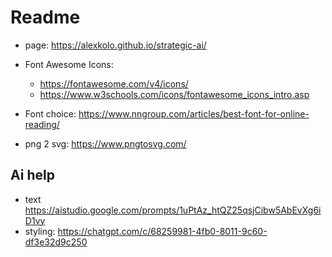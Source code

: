# Readme

- page: https://alexkolo.github.io/strategic-ai/

- Font Awesome Icons:
  - https://fontawesome.com/v4/icons/
  - https://www.w3schools.com/icons/fontawesome_icons_intro.asp
- Font choice: https://www.nngroup.com/articles/best-font-for-online-reading/

- png 2 svg: https://www.pngtosvg.com/

## Ai help

- text https://aistudio.google.com/prompts/1uPtAz_htQZ25qsjCibw5AbEvXg6iD1vy
- styling: https://chatgpt.com/c/68259981-4fb0-8011-9c60-df3e32d9c250
